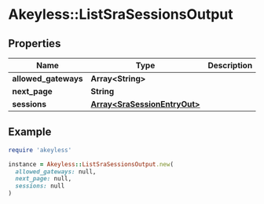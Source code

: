 # Akeyless::ListSraSessionsOutput

## Properties

| Name | Type | Description | Notes |
| ---- | ---- | ----------- | ----- |
| **allowed_gateways** | **Array&lt;String&gt;** |  | [optional] |
| **next_page** | **String** |  | [optional] |
| **sessions** | [**Array&lt;SraSessionEntryOut&gt;**](SraSessionEntryOut.md) |  | [optional] |

## Example

```ruby
require 'akeyless'

instance = Akeyless::ListSraSessionsOutput.new(
  allowed_gateways: null,
  next_page: null,
  sessions: null
)
```

